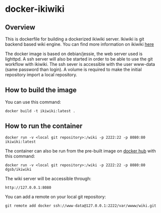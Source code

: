 # docker-ikiwiki
## Overview
This is dockerfile for building a dockerized ikiwiki server.
Ikiwiki is git backend based wiki engine.
You can find more information on ikiwiki [here](https://ikiwiki.info/)

The docker image is based on debian/jessie, the web server used is lighttpd.
A ssh server will also be started in order to be able to use the git workflow with ikiwiki.
The ssh sever is accessible with the user www-data (same password than login).
A volume is required to make the initial repository import a local repository.

## How to build the image
You can use this command:

``
docker build -t ikiwiki:latest .
``

## How to run the container
``
docker run -v <local git repository>:/wiki -p 2222:22 -p 8080:80 ikiwiki:latest
``

The container can also be run from the pre-built image on [docker hub](https://hub.docker.com/r/dgsb/ikiwiki/) with this command:

``
docker run -v <local git repository>:/wiki -p 2222:22 -p 8080:80 dgsb/ikiwiki
``

The wiki server will be accessible through:

``
http://127.0.0.1:8080
``

You can add a remote on your local git repository:

``
git remote add docker ssh://www-data@127.0.0.1:2222/var/wwww/wiki.git
``


